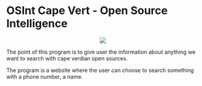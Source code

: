 # OSInt Cape Vert - Open Source Intelligence

<p align="center"><img src="https://kadimaintelligence.com/wp-content/uploads/2019/04/osint.png"></p>

The point of this program is to give user the information about anything we want to search with cape verdian open sources.

The program is a website where the user can choose to search something with a phone number, a name.